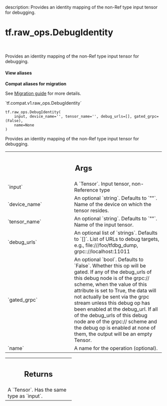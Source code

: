 description: Provides an identity mapping of the non-Ref type input tensor for debugging.

<div itemscope itemtype="http://developers.google.com/ReferenceObject">
<meta itemprop="name" content="tf.raw_ops.DebugIdentity" />
<meta itemprop="path" content="Stable" />
</div>

# tf.raw_ops.DebugIdentity

<!-- Insert buttons and diff -->

<table class="tfo-notebook-buttons tfo-api nocontent" align="left">

</table>



Provides an identity mapping of the non-Ref type input tensor for debugging.

<section class="expandable">
  <h4 class="showalways">View aliases</h4>
  <p>
<b>Compat aliases for migration</b>
<p>See
<a href="https://www.tensorflow.org/guide/migrate">Migration guide</a> for
more details.</p>
<p>`tf.compat.v1.raw_ops.DebugIdentity`</p>
</p>
</section>

<pre class="devsite-click-to-copy prettyprint lang-py tfo-signature-link">
<code>tf.raw_ops.DebugIdentity(
    input, device_name='', tensor_name='', debug_urls=[], gated_grpc=(False),
    name=None
)
</code></pre>



<!-- Placeholder for "Used in" -->

Provides an identity mapping of the non-Ref type input tensor for debugging.

<!-- Tabular view -->
 <table class="responsive fixed orange">
<colgroup><col width="214px"><col></colgroup>
<tr><th colspan="2"><h2 class="add-link">Args</h2></th></tr>

<tr>
<td>
`input`
</td>
<td>
A `Tensor`. Input tensor, non-Reference type
</td>
</tr><tr>
<td>
`device_name`
</td>
<td>
An optional `string`. Defaults to `""`.
Name of the device on which the tensor resides.
</td>
</tr><tr>
<td>
`tensor_name`
</td>
<td>
An optional `string`. Defaults to `""`.
Name of the input tensor.
</td>
</tr><tr>
<td>
`debug_urls`
</td>
<td>
An optional list of `strings`. Defaults to `[]`.
List of URLs to debug targets, e.g.,
file:///foo/tfdbg_dump, grpc:://localhost:11011
</td>
</tr><tr>
<td>
`gated_grpc`
</td>
<td>
An optional `bool`. Defaults to `False`.
Whether this op will be gated. If any of the debug_urls of this
debug node is of the grpc:// scheme, when the value of this attribute is set
to True, the data will not actually be sent via the grpc stream unless this
debug op has been enabled at the debug_url. If all of the debug_urls of this
debug node are of the grpc:// scheme and the debug op is enabled at none of
them, the output will be an empty Tensor.
</td>
</tr><tr>
<td>
`name`
</td>
<td>
A name for the operation (optional).
</td>
</tr>
</table>



<!-- Tabular view -->
 <table class="responsive fixed orange">
<colgroup><col width="214px"><col></colgroup>
<tr><th colspan="2"><h2 class="add-link">Returns</h2></th></tr>
<tr class="alt">
<td colspan="2">
A `Tensor`. Has the same type as `input`.
</td>
</tr>

</table>

